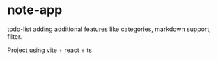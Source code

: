 # note-app
todo-list adding additional features like categories, markdown support, filter.

Project using vite + react + ts
